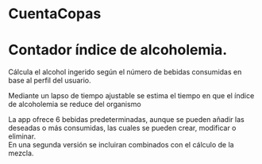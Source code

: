 # CuentaCopas
# Contador índice de alcoholemia.  

Cálcula el alcohol ingerido según el número de bebidas consumidas en base al perfil del usuario.  

Mediante un lapso de tiempo ajustable se estima el tiempo en que el índice de alcoholemia se reduce del organismo  

La app ofrece 6 bebidas predeterminadas, aunque se pueden añadir las deseadas o más consumidas, las cuales se pueden
crear, modificar o eliminar.  
En una segunda versión se incluiran combinados con el cálculo de la mezcla.


